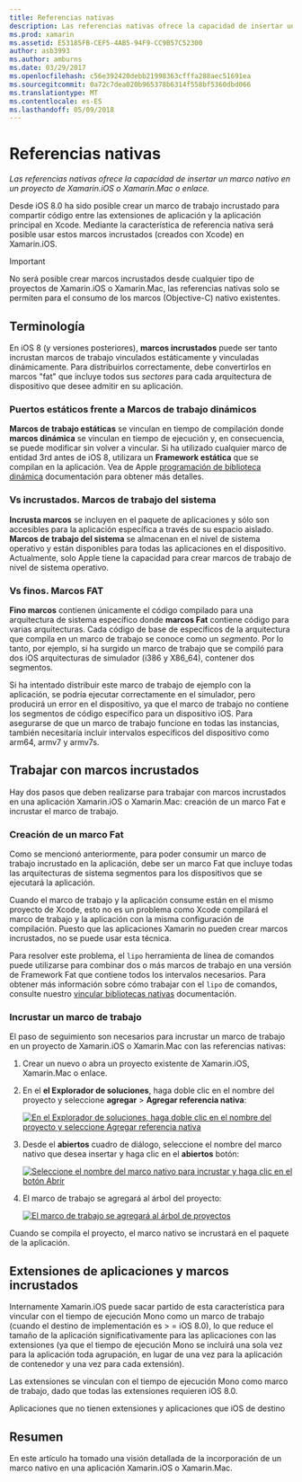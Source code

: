 ```yaml
---
title: Referencias nativas
description: Las referencias nativas ofrece la capacidad de insertar un marco nativo en un proyecto de Xamarin.iOS o Xamarin.Mac o enlace.
ms.prod: xamarin
ms.assetid: E53185FB-CEF5-4AB5-94F9-CC9B57C52300
author: asb3993
ms.author: amburns
ms.date: 03/29/2017
ms.openlocfilehash: c56e392420debb21998363cfffa288aec51691ea
ms.sourcegitcommit: 0a72c7dea020b965378b6314f558bf5360dbd066
ms.translationtype: MT
ms.contentlocale: es-ES
ms.lasthandoff: 05/09/2018
---
```

# <a name="native-references"></a>Referencias nativas

_Las referencias nativas ofrece la capacidad de insertar un marco nativo en un proyecto de Xamarin.iOS o Xamarin.Mac o enlace._


Desde iOS 8.0 ha sido posible crear un marco de trabajo incrustado para compartir código entre las extensiones de aplicación y la aplicación principal en Xcode. Mediante la característica de referencia nativa será posible usar estos marcos incrustados (creados con Xcode) en Xamarin.iOS.
 
> [!IMPORTANT]
> No será posible crear marcos incrustados desde cualquier tipo de proyectos de Xamarin.iOS o Xamarin.Mac, las referencias nativas solo se permiten para el consumo de los marcos (Objective-C) nativo existentes.




<a name="Terminology" />

## <a name="terminology"></a>Terminología

En iOS 8 (y versiones posteriores), **marcos incrustados** puede ser tanto incrustan marcos de trabajo vinculados estáticamente y vinculadas dinámicamente. Para distribuirlos correctamente, debe convertirlos en marcos "fat" que incluye todos sus _sectores_ para cada arquitectura de dispositivo que desee admitir en su aplicación.

<a name="Static-vs-Dynamic-Frameworks" />

### <a name="static-vs-dynamic-frameworks"></a>Puertos estáticos frente a Marcos de trabajo dinámicos

**Marcos de trabajo estáticas** se vinculan en tiempo de compilación donde **marcos dinámica** se vinculan en tiempo de ejecución y, en consecuencia, se puede modificar sin volver a vincular. Si ha utilizado cualquier marco de entidad 3rd antes de iOS 8, utilizara un **Framework estática** que se compilan en la aplicación. Vea de Apple [programación de biblioteca dinámica](https://developer.apple.com/library/mac/documentation/DeveloperTools/Conceptual/DynamicLibraries/100-Articles/OverviewOfDynamicLibraries.html#//apple_ref/doc/uid/TP40001873-SW1) documentación para obtener más detalles.

<a name="Embedded-vs-System-Frameworks" />

### <a name="embedded-vs-system-frameworks"></a>Vs incrustados. Marcos de trabajo del sistema

**Incrusta marcos** se incluyen en el paquete de aplicaciones y sólo son accesibles para la aplicación específica a través de su espacio aislado. **Marcos de trabajo del sistema** se almacenan en el nivel de sistema operativo y están disponibles para todas las aplicaciones en el dispositivo. Actualmente, solo Apple tiene la capacidad para crear marcos de trabajo de nivel de sistema operativo.

<a name="Thin-vs-Fat-Frameworks" />

### <a name="thin-vs-fat-frameworks"></a>Vs finos. Marcos FAT

**Fino marcos** contienen únicamente el código compilado para una arquitectura de sistema específico donde **marcos Fat** contiene código para varias arquitecturas. Cada código de base de específicos de la arquitectura que compila en un marco de trabajo se conoce como un _segmento_. Por lo tanto, por ejemplo, si ha surgido un marco de trabajo que se compiló para dos iOS arquitecturas de simulador (i386 y X86_64), contener dos segmentos.

Si ha intentado distribuir este marco de trabajo de ejemplo con la aplicación, se podría ejecutar correctamente en el simulador, pero producirá un error en el dispositivo, ya que el marco de trabajo no contiene los segmentos de código específico para un dispositivo iOS. Para asegurarse de que un marco de trabajo funcione en todas las instancias, también necesitaría incluir intervalos específicos del dispositivo como arm64, armv7 y armv7s.

<a name="Working-with-Embedded-Frameworks" />

## <a name="working-with-embedded-frameworks"></a>Trabajar con marcos incrustados

Hay dos pasos que deben realizarse para trabajar con marcos incrustados en una aplicación Xamarin.iOS o Xamarin.Mac: creación de un marco Fat e incrustar el marco de trabajo.

<a name="Overview" />

### <a name="creating-a-fat-framework"></a>Creación de un marco Fat

Como se mencionó anteriormente, para poder consumir un marco de trabajo incrustado en la aplicación, debe ser un marco Fat que incluye todas las arquitecturas de sistema segmentos para los dispositivos que se ejecutará la aplicación.

Cuando el marco de trabajo y la aplicación consume están en el mismo proyecto de Xcode, esto no es un problema como Xcode compilará el marco de trabajo y la aplicación con la misma configuración de compilación. Puesto que las aplicaciones Xamarin no pueden crear marcos incrustados, no se puede usar esta técnica.

Para resolver este problema, el `lipo` herramienta de línea de comandos puede utilizarse para combinar dos o más marcos de trabajo en una versión de Framework Fat que contiene todos los intervalos necesarios. Para obtener más información sobre cómo trabajar con el `lipo` de comandos, consulte nuestro [vincular bibliotecas nativas](~/ios/platform/native-interop.md) documentación.

<a name="Embedding-a-Framework" />

### <a name="embedding-a-framework"></a>Incrustar un marco de trabajo

El paso de seguimiento son necesarios para incrustar un marco de trabajo en un proyecto de Xamarin.iOS o Xamarin.Mac con las referencias nativas:

1. Crear un nuevo o abra un proyecto existente de Xamarin.iOS, Xamarin.Mac o enlace.
2. En el **el Explorador de soluciones**, haga doble clic en el nombre del proyecto y seleccione **agregar** > **Agregar referencia nativa**: 

    [![](native-references-images/ref01.png "En el Explorador de soluciones, haga doble clic en el nombre del proyecto y seleccione Agregar referencia nativa")](native-references-images/ref01.png#lightbox)
3. Desde el **abiertos** cuadro de diálogo, seleccione el nombre del marco nativo que desea insertar y haga clic en el **abiertos** botón: 

    [![](native-references-images/ref02.png "Seleccione el nombre del marco nativo para incrustar y haga clic en el botón Abrir")](native-references-images/ref02.png#lightbox)
4. El marco de trabajo se agregará al árbol del proyecto: 

    [![](native-references-images/ref03.png "El marco de trabajo se agregará al árbol de proyectos")](native-references-images/ref03.png#lightbox)

Cuando se compila el proyecto, el marco nativo se incrustará en el paquete de la aplicación.

<a name="App-Extensions-and-Embedded-Frameworks" />

## <a name="app-extensions-and-embedded-frameworks"></a>Extensiones de aplicaciones y marcos incrustados

Internamente Xamarin.iOS puede sacar partido de esta característica para vincular con el tiempo de ejecución Mono como un marco de trabajo (cuando el destino de implementación es > = iOS 8.0), lo que reduce el tamaño de la aplicación significativamente para las aplicaciones con las extensiones (ya que el tiempo de ejecución Mono se incluirá una sola vez para la aplicación toda agrupación, en lugar de una vez para la aplicación de contenedor y una vez para cada extensión).

Las extensiones se vinculan con el tiempo de ejecución Mono como marco de trabajo, dado que todas las extensiones requieren iOS 8.0.

Aplicaciones que no tienen extensiones y aplicaciones que iOS de destino 

<a name="Summary" />

## <a name="summary"></a>Resumen

En este artículo ha tomado una visión detallada de la incorporación de un marco nativo en una aplicación Xamarin.iOS o Xamarin.Mac.

